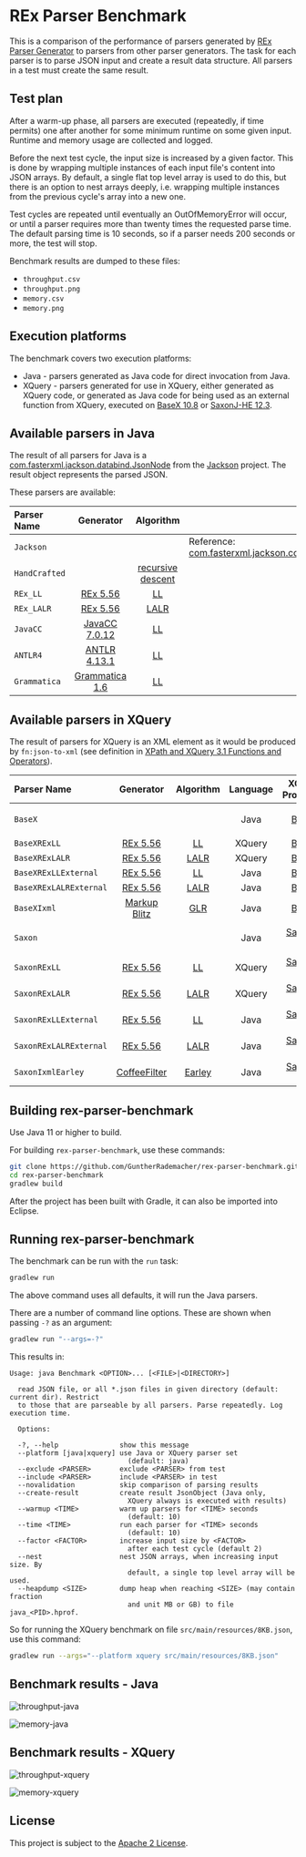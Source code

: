 # REx Parser Benchmark

This is a comparison of the performance of parsers generated by [REx Parser Generator](https://bottlecaps.de/rex) to parsers from other parser generators. The task for each parser is to parse JSON input and create a result data structure. All parsers in a test must create the same result.

## Test plan
After a warm-up phase, all parsers are executed (repeatedly, if time permits) one after another for some minimum runtime on some given input. Runtime and memory usage are collected and logged. 

Before the next test cycle, the input size is increased by a given factor. This is done by wrapping multiple instances of each input file's content into JSON arrays. By default, a single flat top level array is used to do this, but there is an option to nest arrays deeply, i.e. wrapping multiple instances from the previous cycle's array into a new one.

Test cycles are repeated until eventually an OutOfMemoryError will occur, or until a parser requires more than twenty times the requested parse time. The default parsing time is 10 seconds, so if a parser needs 200 seconds or more, the test will stop.

Benchmark results are dumped to these files:
* `throughput.csv`
* `throughput.png`
* `memory.csv`
* `memory.png`

## Execution platforms

The benchmark covers two execution platforms:
* Java - parsers generated as Java code for direct invocation from Java.
* XQuery - parsers generated for use in XQuery, either generated as XQuery code, or generated as Java code for being used as an external function from XQuery, executed on [BaseX 10.8][BaseX] or [SaxonJ-HE 12.3][SaxonJ-HE].


## Available parsers in Java

The result of all parsers for Java is a [com.fasterxml.jackson.databind.JsonNode](http://fasterxml.github.io/jackson-databind/javadoc/2.14/com/fasterxml/jackson/databind/JsonNode.html) from the [Jackson](https://github.com/FasterXML/jackson) project. The result object represents the parsed JSON. 

These parsers are available:

| Parser Name   | Generator                    | Algorithm               |                                                        |
| :------------ | :--------------------------: | :---------------------: | :----------------------------------------------------- |
| `Jackson`     |                              |                         | Reference: [com.fasterxml.jackson.core.JsonParser][JP] |
| `HandCrafted` |                              | [recursive descent][RD] |                                                        |
| `REx_LL`      | [REx 5.56][Rex]              | [LL][LL]                |                                                        |
| `REx_LALR`    | [REx 5.56][Rex]              | [LALR][LALR]            |                                                        |
| `JavaCC`      | [JavaCC 7.0.12][JavaCC]      | [LL][LL]                |                                                        |
| `ANTLR4`      | [ANTLR 4.13.1][ANTLR4]       | [LL][LL]                |                                                        |
| `Grammatica`  | [Grammatica 1.6][Grammatica] | [LL][LL]                |                                                        |

## Available parsers in XQuery
The result of parsers for XQuery is an XML element as it would be produced by `fn:json-to-xml` (see definition in [XPath and XQuery 3.1 Functions and Operators](https://www.w3.org/TR/xpath-functions-31/#func-json-to-xml)).

| Parser Name            | Generator          | Algorithm        | Language | XQuery Processor       |                                   |
| :--------------------- | :----------------: | :--------------: | :------: | :--------------------: | :-------------------------------- |
| `BaseX`                |                    |                  | Java     | [BaseX][BaseX]         | Reference: [`fn:json-to-xml`][fn] |
| `BaseXRExLL`           | [REx 5.56][Rex]    | [LL][LL]         | XQuery   | [BaseX][BaseX]         |                                   |
| `BaseXRExLALR`         | [REx 5.56][Rex]    | [LALR][LALR]     | XQuery   | [BaseX][BaseX]         |                                   |
| `BaseXRExLLExternal`   | [REx 5.56][Rex]    | [LL][LL]         | Java     | [BaseX][BaseX]         |                                   |
| `BaseXRExLALRExternal` | [REx 5.56][Rex]    | [LALR][LALR]     | Java     | [BaseX][BaseX]         |                                   |
| `BaseXIxml`            | [Markup Blitz][MB] | [GLR][GLR]       | Java     | [BaseX][BaseX]         |                                   |
| `Saxon`                |                    |                  | Java     | [SaxonJ-HE][SaxonJ-HE] | Reference: [`fn:json-to-xml`][fn] |
| `SaxonRExLL`           | [REx 5.56][Rex]    | [LL][LL]         | XQuery   | [SaxonJ-HE][SaxonJ-HE] |                                   |
| `SaxonRExLALR`         | [REx 5.56][Rex]    | [LALR][LALR]     | XQuery   | [SaxonJ-HE][SaxonJ-HE] |                                   |
| `SaxonRExLLExternal`   | [REx 5.56][Rex]    | [LL][LL]         | Java     | [SaxonJ-HE][SaxonJ-HE] |                                   |
| `SaxonRExLALRExternal` | [REx 5.56][Rex]    | [LALR][LALR]     | Java     | [SaxonJ-HE][SaxonJ-HE] |                                   |
| `SaxonIxmlEarley`      | [CoffeeFilter][CF] | [Earley][Earley] | Java     | [SaxonJ-HE][SaxonJ-HE] |                                   |
<!-- disabled, waiting for https://github.com/nineml/nineml/issues/42
| `SaxonIxmlGLL`         | [CoffeeFilter][CF] | [GLL][GLL]       | Java     | [SaxonJ-HE][SaxonJ-HE] |                                   |
-->

## Building rex-parser-benchmark

Use Java 11 or higher to build.

For building `rex-parser-benchmark`, use these commands:

```sh
git clone https://github.com/GuntherRademacher/rex-parser-benchmark.git
cd rex-parser-benchmark 
gradlew build
```

After the project has been built with Gradle, it can also be imported into Eclipse.

## Running rex-parser-benchmark

The benchmark can be run with the `run` task:

```sh
gradlew run
```

The above command uses all defaults, it will run the Java parsers.

There are a number of command line options. These are shown when passing `-?` as an argument:

```sh
gradlew run "--args=-?"
```

This results in:

```log
Usage: java Benchmark <OPTION>... [<FILE>|<DIRECTORY>]

  read JSON file, or all *.json files in given directory (default: current dir). Restrict
  to those that are parseable by all parsers. Parse repeatedly. Log execution time.

  Options:

  -?, --help               show this message
  --platform [java|xquery] use Java or XQuery parser set
                             (default: java)
  --exclude <PARSER>       exclude <PARSER> from test
  --include <PARSER>       include <PARSER> in test
  --novalidation           skip comparison of parsing results
  --create-result          create result JsonObject (Java only,
                             XQuery always is executed with results)
  --warmup <TIME>          warm up parsers for <TIME> seconds
                             (default: 10)
  --time <TIME>            run each parser for <TIME> seconds
                             (default: 10)
  --factor <FACTOR>        increase input size by <FACTOR>
                             after each test cycle (default 2)
  --nest                   nest JSON arrays, when increasing input size. By
                             default, a single top level array will be used.
  --heapdump <SIZE>        dump heap when reaching <SIZE> (may contain fraction
                             and unit MB or GB) to file java_<PID>.hprof.
```

So for running the XQuery benchmark on file `src/main/resources/8KB.json`, use this command:

```sh
gradlew run --args="--platform xquery src/main/resources/8KB.json"
```

## Benchmark results - Java

![throughput-java](throughput-java.png)

![memory-java](memory-java.png)

## Benchmark results - XQuery

![throughput-xquery](throughput-xquery.png)

![memory-xquery](memory-xquery.png)

## License

This project is subject to the [Apache 2 License][ASL].

[ASL]: http://www.apache.org/licenses/LICENSE-2.0
[REx]: https://bottlecaps.de/rex
[MB]: https://github.com/GuntherRademacher/markup-blitz
[LL]: https://en.wikipedia.org/wiki/LL_parser
[GLL]: https://www.cs.rhul.ac.uk/research/languages/csle/GLLparsers.html
[GLR]: https://en.wikipedia.org/wiki/GLR_parser
[LALR]: https://en.wikipedia.org/wiki/LALR_parser
[BaseX]: https://basex.org/
[fn]: https://www.w3.org/TR/xpath-functions-31/#func-json-to-xml
[SaxonJ-HE]: https://www.saxonica.com/products/products.xml
[Earley]: https://en.wikipedia.org/wiki/Earley_parser
[CF]: https://github.com/nineml/coffeefilter   
[RD]: https://en.wikipedia.org/wiki/Recursive_descent_parser
[JavaCC]: https://javacc.github.io/javacc/
[ANTLR4]: https://www.antlr.org/
[Grammatica]: https://grammatica.percederberg.net/
[JP]: http://fasterxml.github.io/jackson-core/javadoc/2.14/com/fasterxml/jackson/core/JsonParser.html
